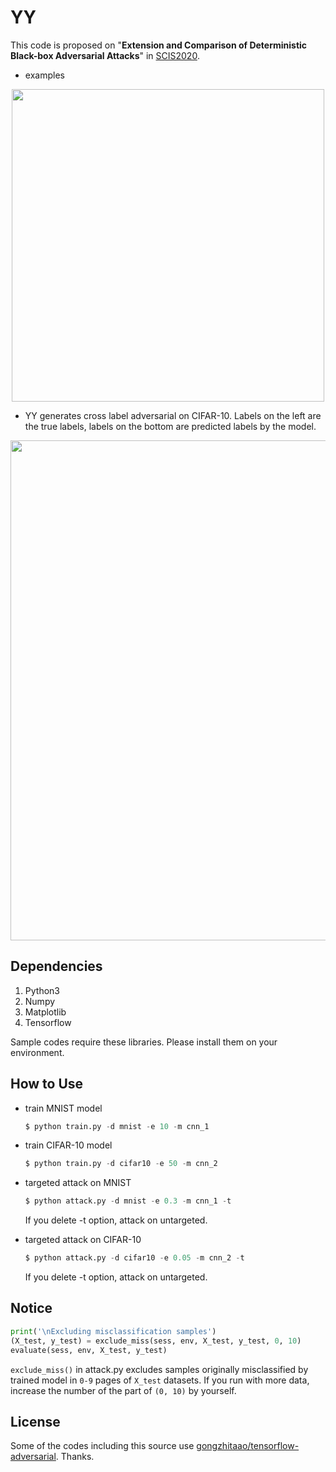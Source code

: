 # YY

This code is proposed on "**Extension and Comparison of Deterministic Black-box Adversarial Attacks**" in [SCIS2020](https://www.iwsec.org/scis/2020/).

- examples
<div align="center">
  <img src="https://user-images.githubusercontent.com/60645850/73763102-512fe480-47b4-11ea-94a5-e01ef4ff6847.png" width="500px">
</div>

- YY generates cross label adversarial on CIFAR-10. Labels on the left are the true labels, labels on the bottom are predicted labels by the model.
<div align="center">
  <img src="https://user-images.githubusercontent.com/60645850/73920006-f1e2e900-4907-11ea-83e7-06aaa2ec1ee0.png" width="800px">
</div>



## Dependencies

1. Python3
2. Numpy
3. Matplotlib
4. Tensorflow

Sample codes require these libraries. Please install them on your environment.



## How to Use

- train MNIST model
  ```python
  $ python train.py -d mnist -e 10 -m cnn_1
  ```

- train CIFAR-10 model
  ```python
  $ python train.py -d cifar10 -e 50 -m cnn_2
  ```
  
- targeted attack on MNIST
  ```python
  $ python attack.py -d mnist -e 0.3 -m cnn_1 -t
  ```
  If you delete -t option, attack on untargeted.

- targeted attack on CIFAR-10
  ```python
  $ python attack.py -d cifar10 -e 0.05 -m cnn_2 -t
  ```
  If you delete -t option, attack on untargeted.



## Notice

```python
print('\nExcluding misclassification samples')
(X_test, y_test) = exclude_miss(sess, env, X_test, y_test, 0, 10)
evaluate(sess, env, X_test, y_test)
```

```exclude_miss()``` in attack.py excludes samples originally misclassified by trained model in ```0-9``` pages of ```X_test``` datasets. If you run with more data, increase the number of the part of ```(0, 10)``` by yourself.




## License

Some of the codes including this source use [gongzhitaao/tensorflow-adversarial](https://github.com/gongzhitaao/tensorflow-adversarial). Thanks.


